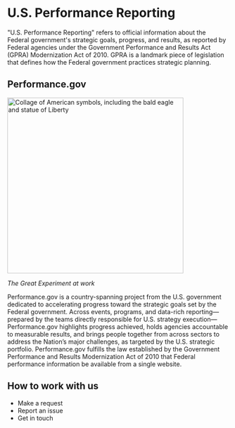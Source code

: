# U.S. Performance Reporting
"U.S. Performance Reporting" refers to official information about the Federal government's strategic goals, progress, and results, as reported by Federal agencies under the Government Performance and Results Act (GPRA) Modernization Act of 2010. GPRA is a landmark piece of legislation that defines how the Federal government practices strategic planning.

## Performance.gov
<img src="https://assets.performance.gov/US-performance-reporting/pgov-collage.png"
     alt="Collage of American symbols, including the bald eagle and statue of Liberty"
     style="width: 400px; height: auto;" />
     
*The Great Experiment at work*

Performance.gov is a country-spanning project from the U.S. government dedicated to accelerating progress toward the strategic goals set by the Federal government. Across events, programs, and data-rich reporting—prepared by the teams directly responsible for U.S. strategy execution—Performance.gov highlights progress achieved, holds agencies accountable to measurable results, and brings people together from across sectors to address the Nation’s major challenges, as targeted by the U.S. strategic portfolio. Performance.gov fulfills the law established by the Government Performance and Results Modernization Act of 2010 that Federal performance information be available from a single website.

## How to work with us
* Make a request
* Report an issue
* Get in touch
